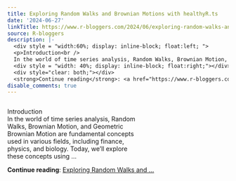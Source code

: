 ```yaml
---
title: Exploring Random Walks and Brownian Motions with healthyR.ts
date: '2024-06-27'
linkTitle: https://www.r-bloggers.com/2024/06/exploring-random-walks-and-brownian-motions-with-healthyr-ts/
source: R-bloggers
description: |-
  <div style = "width:60%; display: inline-block; float:left; ">
  <p>Introduction<br />
  In the world of time series analysis, Random Walks, Brownian Motion, and Geometric Brownian Motion are fundamental concepts used in various fields, including finance, physics, and biology. Today, we’ll explore these concepts using ...</p></div>
  <div style = "width: 40%; display: inline-block; float:right;"></div>
  <div style="clear: both;"></div>
  <strong>Continue reading</strong>: <a href="https://www.r-bloggers.com/2024/06/exploring-random-walks-and-brownian-motions-with-healthyr-ts/">Exploring Random Walks and ...
disable_comments: true
---
```

<div style = "width:60%; display: inline-block; float:left; ">
<p>Introduction<br />
In the world of time series analysis, Random Walks, Brownian Motion, and Geometric Brownian Motion are fundamental concepts used in various fields, including finance, physics, and biology. Today, we’ll explore these concepts using ...</p></div>
<div style = "width: 40%; display: inline-block; float:right;"></div>
<div style="clear: both;"></div>
<strong>Continue reading</strong>: <a href="https://www.r-bloggers.com/2024/06/exploring-random-walks-and-brownian-motions-with-healthyr-ts/">Exploring Random Walks and ...